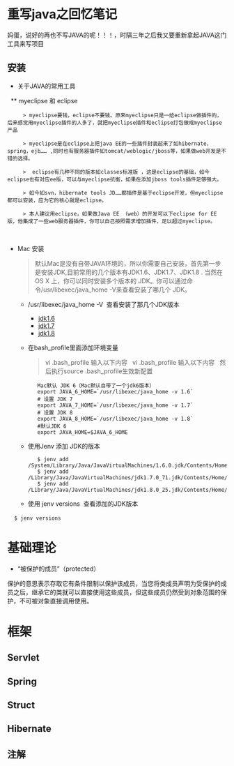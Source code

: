 # 重写java之回忆笔记
 
 妈蛋，说好的再也不写JAVA的呢！！！，时隔三年之后我又要重新拿起JAVA这门工具来写项目
 
## 安装 

 * 关于JAVA的常用工具
 
    ** myeclipse 和 eclipse 
    
         > myeclipse要钱，eclipse不要钱。原来myeclipse只是一给eclipse做插件的，后来感觉用myeclipse插件的人多了，就把myeclipse插件和eclipse打包做成myeclipse产品

         > myeclipse是在eclipse上把java EE的一些插件封装起来了如hibernate，spring，ejb…… ,同时也有服务器插件如tomcat/weblogic/jboss等，如果做web开发是不错的选择。

         >  eclipse有几种不同的版本如classes标准版 ，这是eclipse的基础，如今eclipse也有对应ee版，可以与myeclipse抗衡，如果在添加jboss tools插件足够强大。

         > 如今如svn，hibernate tools JD……都插件是基于eclipse开发，但myeclipse都可以安装，应为它的核心就是eclipse。

         > 本人建议用eclipse，如果做Java EE （web）的开发可以下eclipse for EE 版，他集成了一些web服务器插件，你可以自己按照需求增加插件，足以超过myeclipse。


    
 * Mac 安装

    > 默认Mac是没有自带JAVA环境的，所以你需要自己安装，首先第一步是安装JDK,目前常用的几个版本有JDK1.6、JDK1.7、JDK1.8 .
    > 当然在 OS X 上，你可以同时安装多个版本的 JDK。你可以通过命令/usr/libexec/java_home -V来查看安装了哪几个 JDK。
   
    * /usr/libexec/java_home -V  查看安装了那几个JDK版本

       * [jdk1.6](https://support.apple.com/kb/DL1572?locale=zh_CN)
       * [jdk1.7](http://www.oracle.com/technetwork/cn/java/javase/downloads/jdk7-downloads-1880260.html)
       * [jdk1.8](http://www.oracle.com/technetwork/java/javase/downloads/jdk8-downloads-2133151.html)

    * 在bash_profile里面添加环境变量

       > vi .bash_profile 输入以下内容  
       > vi .bash_profile 输入以下内容  
       > 然后执行source .bash_profile生效新配置  

       ```
          Mac默认 JDK 6（Mac默认自带了一个jdk6版本）  
          export JAVA_6_HOME=`/usr/libexec/java_home -v 1.6`  
          # 设置 JDK 7  
          export JAVA_7_HOME=`/usr/libexec/java_home -v 1.7`  
          # 设置 JDK 8  
          export JAVA_8_HOME=`/usr/libexec/java_home -v 1.8`  
          #默认JDK 6  
          export JAVA_HOME=$JAVA_6_HOME  
       ```

    * 使用Jenv 添加 JDK的版本

       ```
          $ jenv add /System/Library/Java/JavaVirtualMachines/1.6.0.jdk/Contents/Home/
          $ jenv add /Library/Java/JavaVirtualMachines/jdk1.7.0_71.jdk/Contents/Home/
          $ jenv add /Library/Java/JavaVirtualMachines/jdk1.8.0_25.jdk/Contents/Home/
       ```
   
    * 使用 jenv versions  查看添加的JDK版本
    
       ```
          $ jenv versions
       ```


# 基础理论

   * “被保护的成员”（protected）
   
  保护的意思表示存取它有条件限制以保护该成员，当您将类成员声明为受保护的成员之后，继承它的类就可以直接使用这些成员，但这些成员仍然受到对象范围的保护，不可被对象直接调用使用。
  
  
  
# 框架 

## Servlet

## Spring

## Struct

## Hibernate

## 注解
  
  
